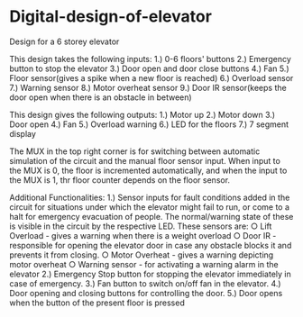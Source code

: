 # Digital-design-of-elevator
Design for a 6 storey elevator

This design takes the following inputs:
  1.) 0-6 floors' buttons
  2.) Emergency button to stop the elevator
  3.) Door open and door close buttons
  4.) Fan
  5.) Floor sensor(gives a spike when a new floor is reached)
  6.) Overload sensor
  7.) Warning sensor
  8.) Motor overheat sensor
  9.) Door IR sensor(keeps the door open when there is an obstacle in between)

This design gives the following outputs:
  1.) Motor up
  2.) Motor down
  3.) Door open
  4.) Fan
  5.) Overload warning
  6.) LED for the floors
  7.) 7 segment display
  
The MUX in the top right corner is for switching between automatic simulation of the circuit and the manual floor sensor input.
When input to the MUX is 0, the floor is incremented automatically, and when the input to the MUX is 1, thr floor counter depends on the floor sensor.

Additional Functionalities:
  1.) Sensor inputs for fault conditions added in the circuit for situations
      under which the elevator might fail to run, or come to a halt for
      emergency evacuation of people. The normal/warning state of these is
      visible in the circuit by the respective LED. These sensors are:
        ○ Lift Overload - gives a warning when there is a weight overload
        ○ Door IR - responsible for opening the elevator door in case any
          obstacle blocks it and prevents it from closing.
        ○ Motor Overheat - gives a warning depicting motor overheat
        ○ Warning sensor - for activating a warning alarm in the elevator
  2.) Emergency Stop button for stopping the elevator immediately in case of
emergency.
  3.) Fan button to switch on/off fan in the elevator.
  4.) Door opening and closing buttons for controlling the door.
  5.) Door opens when the button of the present floor is pressed
